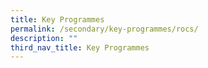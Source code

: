 ```yaml
---
title: Key Programmes
permalink: /secondary/key-programmes/rocs/
description: ""
third_nav_title: Key Programmes
---
```



